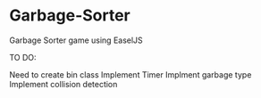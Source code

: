 Garbage-Sorter
==============

Garbage Sorter game using EaselJS

TO DO:

Need to create bin class
Implement Timer
Implment garbage type
Implement collision detection
